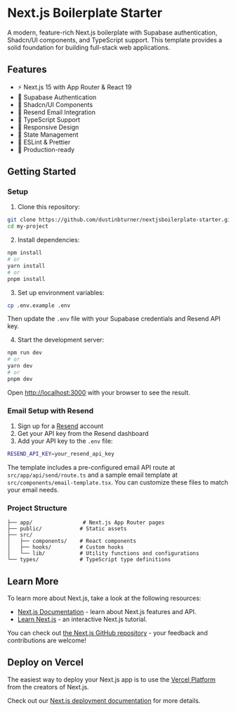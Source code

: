 # Next.js Boilerplate Starter

A modern, feature-rich Next.js boilerplate with Supabase authentication, Shadcn/UI components, and TypeScript support. This template provides a solid foundation for building full-stack web applications.

## Features

- ⚡ Next.js 15 with App Router & React 19
- 🔐 Supabase Authentication
- 🎨 Shadcn/UI Components
- 📧 Resend Email Integration
- 🌟 TypeScript Support
- 📱 Responsive Design
- 🔄 State Management
- 🎯 ESLint & Prettier
- 🚀 Production-ready

## Getting Started

### Setup

1. Clone this repository:
```bash
git clone https://github.com/dustinbturner/nextjsboilerplate-starter.git my-project
cd my-project
```

2. Install dependencies:
```bash
npm install
# or
yarn install
# or
pnpm install
```

3. Set up environment variables:
```bash
cp .env.example .env
```
Then update the `.env` file with your Supabase credentials and Resend API key.

4. Start the development server:
```bash
npm run dev
# or
yarn dev
# or
pnpm dev
```

Open [http://localhost:3000](http://localhost:3000) with your browser to see the result.

### Email Setup with Resend

1. Sign up for a [Resend](https://resend.com) account
2. Get your API key from the Resend dashboard
3. Add your API key to the `.env` file:
```bash
RESEND_API_KEY=your_resend_api_key
```

The template includes a pre-configured email API route at `src/app/api/send/route.ts` and a sample email template at `src/components/email-template.tsx`. You can customize these files to match your email needs.

### Project Structure

```
├── app/                # Next.js App Router pages
├── public/            # Static assets
├── src/
│   ├── components/    # React components
│   ├── hooks/         # Custom hooks
│   └── lib/           # Utility functions and configurations
└── types/             # TypeScript type definitions
```

## Learn More

To learn more about Next.js, take a look at the following resources:

- [Next.js Documentation](https://nextjs.org/docs) - learn about Next.js features and API.
- [Learn Next.js](https://nextjs.org/learn) - an interactive Next.js tutorial.

You can check out [the Next.js GitHub repository](https://github.com/vercel/next.js) - your feedback and contributions are welcome!

## Deploy on Vercel

The easiest way to deploy your Next.js app is to use the [Vercel Platform](https://vercel.com/new?utm_medium=default-template&filter=next.js&utm_source=create-next-app&utm_campaign=create-next-app-readme) from the creators of Next.js.

Check out our [Next.js deployment documentation](https://nextjs.org/docs/app/building-your-application/deploying) for more details.
